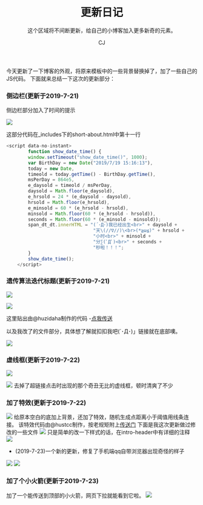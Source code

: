 ﻿---
layout: 		post
title: 			"更新日记"
subtitle: 		'这个区域将不间断更新，给自己的小博客加入更多新奇的元素。'
author: 		"CJ"
header-img: 	"img/post-bg-fblog.jpg"
header-mask: 	0.3
catalog: 		true
tags:
  - upate
---

今天更新了一下博客的外观，将原来模板中的一些背景替换掉了，加了一些自己的JS代码。
下面就来总结一下这次的更新部分：

### 侧边栏(更新于2019-7-21)

侧边栏部分加入了时间的提示

![](/img/in-posts/time.png)

这部分代码在_includes下的short-about.html中第十一行

```js
<script data-no-instant>
		function show_date_time() {
		window.setTimeout("show_date_time()", 1000);
		var BirthDay = new Date("2019/7/19 15:16:13"),
        today = new Date,
        timeold = today.getTime() - BirthDay.getTime(),
        msPerDay = 864e5,
        e_daysold = timeold / msPerDay,
        daysold = Math.floor(e_daysold),
        e_hrsold = 24 * (e_daysold - daysold),
        hrsold = Math.floor(e_hrsold),
        e_minsold = 60 * (e_hrsold - hrsold),
        minsold = Math.floor(60 * (e_hrsold - hrsold)),
        seconds = Math.floor(60 * (e_minsold - minsold));
		span_dt_dt.innerHTML = "(´･Д･)我已经出生<br>" + daysold + 
								"天\(//∇//)\<br>(*≧ω≦)" + hrsold + 
								"小时<br>" + minsold + 
								"分∑(ﾟДﾟ)<br>" + seconds + 
								"秒啦！！！";
        }
        show_date_time();
    </script>
```

### 遗传算法迭代标题(更新于2019-7-21)

![](/img/in-posts/Genetic-Algorithm-2.png)

![](/img/in-posts/Genetic-Algorithm-1.png)

这里贴出由@huzidaha制作的代码 -[点我传送](https://github.com/huzidaha/home)

以及我改了的文件部分，具体想了解就扣扣我吧(´･Д･)」链接就在底部噢。

![](/img/in-posts/git-up-date.png)

### 虚线框(更新于2019-7-22)
![](/img/in-posts/dotted-line-1.png)

![](/img/in-posts/dotted-line-2.png)
去掉了超链接点击时出现的那个奇丑无比的虚线框，顿时清爽了不少

### 加了特效(更新于2019-7-22)
![](/img/in-posts/line-update-2.png)
给原本空白的底加上背景，还加了特效，随机生成点距离小于阈值用线条连接。
该特效代码由@hustcc制作，按老规矩附上[传送门](https://github.com/hustcc/canvas-nest.js)
下面是我这次更新做过修改的一些文件
![](/img/in-posts/line-update-1.png)
只是简单的改一下样式的话，在intro-header中有详细的注释
![](/img/in-posts/line-update-3.png)

- (2019-7-23)一个新的更新，修复了手机端qq自带浏览器出现奇怪的样子

![](/img/in-posts/line-update-5.png)
![](/img/in-posts/line-update-4.png)

### 加了个小火箭(更新于2019-7-23)
加了一个能传送到顶部的小火箭，网页下拉就能看到它啦。
![](/img/in-posts/rocket.png)